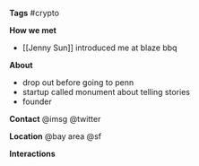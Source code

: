 **Tags**
#crypto 

**How we met**
- [[Jenny Sun]] introduced me at blaze bbq

**About**
- drop out before going to penn
- startup called monument about telling stories
- founder

**Contact**
@imsg
@twitter

**Location**
@bay area
@sf

**Interactions**